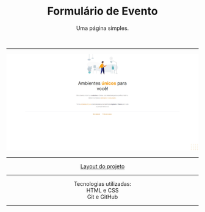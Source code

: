 <h1 align="center">Formulário de Evento</h1>



<p align="center">Uma página simples.</p>



<br>
<hr>
<img src="./.github/preview.jpg" alt="Formulário">
<hr>

<p target="_blank" align="center"><a href="https://www.figma.com/file/8bPVaOdVPDfoMmITe64q79/Explorer---Projeto-01-(Copy)?node-id=0%3A1">Layout do projeto</a></p>
<hr>
<p align="center">Tecnologias utilizadas:
<br>HTML e CSS
<br>Git e GitHub</p>
<hr>